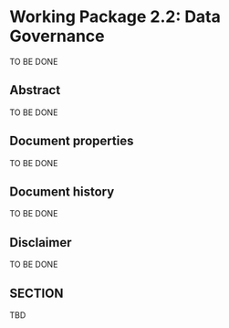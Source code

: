# Working Package 2.2: Data Governance

TO BE DONE

## Abstract

TO BE DONE

## Document properties

TO BE DONE

## Document history

TO BE DONE

## Disclaimer

TO BE DONE

## SECTION
TBD
